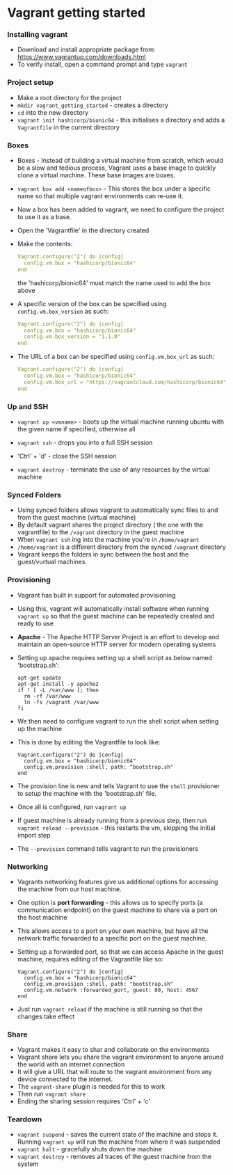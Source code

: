# Vagrant getting started

### Installing vagrant

- Download and install appropriate package from:
  https://www.vagrantup.com/downloads.html
- To verify install, open a command prompt and type `vagrant`

### Project setup

- Make a root directory for the project
- `mkdir vagrant_getting_started` - creates a directory
- `cd` into the new directory
- `vagrant init hashicorp/bionic64` - this initialises a directory and adds a `Vagrantfile` in the current directory

### Boxes

- Boxes - Instead of building a virtual machine from scratch, which would be a slow and tedious process, Vagrant uses a base image to quickly clone a virtual machine. These base images are boxes.

- `vagrant box add <nameofbox>` - This stores the box under a specific name so that multiple vagrant environments can re-use it.

- Now a box has been added to vagrant, we need to configure the project to use it as a base.

- Open the 'Vagrantfile' in the directory created

- Make the contents:

  ```yaml
  Vagrant.configure("2") do |config|
    config.vm.box = "hashicorp/bionic64"
  end
  ```

  the 'hashicorp/bionic64' must match the name used to add the box above

- A specific version of the box can be specified using `config.vm.box_version` as such:

  ```yaml
  Vagrant.configure("2") do |config|
    config.vm.box = "hashicorp/bionic64"
    config.vm.box_version = "1.1.0"
  end
  ```

- The URL of a box can be specified using `config.vm.box_url` as such:

  ```yaml
  Vagrant.configure("2") do |config|
    config.vm.box = "hashicorp/bionic64"
    config.vm.box_url = "https://vagrantcloud.com/hashicorp/bionic64"
  end
  ```

### Up and SSH

- `vagrant up <vmname>` - boots up the virtual machine running ubuntu with the given name if specified, otherwise all
- `vagrant ssh` - drops you into a full SSH session

- 'Ctrl' + 'd' - close the SSH session
- `vagrant destroy` - terminate the use of any resources by the virtual machine

### Synced Folders

- Using synced folders allows vagrant to automatically sync files to and from the guest machine (virtual machine)
- By default vagrant shares the project directory ( the one with the vagrantfile) to the `/vagrant` directory in the guest machine
- When `vagrant ssh` ing into the machine you're in `/home/vagrant`
- `/home/vagrant` is a different directory from the synced `/vagrant` directory
- Vagrant keeps the folders in sync between the host and the guest/vurtual machines.

### Provisioning

- Vagrant has built in support for automated provisioning

- Using this, vagrant will automatically install software when running `vagrant up` so that the guest machine can be repeatedly created and ready to use

- **Apache** - The Apache HTTP Server Project is an effort to develop and maintain an open-source HTTP server for modern operating systems

- Setting up apache requires setting up a shell script as below named 'bootstrap.sh':

  ```
  apt-get update
  apt-get install -y apache2
  if ! [ -L /var/www ]; then
    rm -rf /var/www
    ln -fs /vagrant /var/www
  fi
  ```

- We then need to configure vagrant to run the shell script when setting up the machine

- This is done by editing the Vagrantfile to look like:

  ```
  Vagrant.configure("2") do |config|
    config.vm.box = "hashicorp/bionic64"
    config.vm.provision :shell, path: "bootstrap.sh"
  end
  ```

- The provision line is new and tells Vagrant to use the `shell` provisioner to setup the machine with the 'bootstrap.sh' file.

- Once all is configured, run `vagrant up` 

- If guest machine is already running from a previous step, then run `vagrant reload --provision` - this restarts the vm, skipping the initial import step

- The `--provision` command tells vagrant to run the provisioners

### Networking

- Vagrants networking features give us additional options for accessing the machine from our host machine.

- One option is **port forwarding** - this allows us to specify ports (a communication endpoint) on the guest machine to share via a port on the host machine

- This allows access to a port on your own machine, but have all the network traffic forwarded to a specific port on the guest machine.

- Setting up a forwarded port, so that we can access Apache in the guest machine, requires editing of the Vagrantfile like so:

  ```
  Vagrant.configure("2") do |config|
    config.vm.box = "hashicorp/bionic64"
    config.vm.provision :shell, path: "bootstrap.sh"
    config.vm.network :forwarded_port, guest: 80, host: 4567
  end
  ```

- Just run `vagrant reload` if the machine is still running so that the changes take effect

### Share

- Vagrant makes it easy to shar and collaborate on the environments
- Vagrant share lets you share the vagrant environment to anyone around the world with an internet connection
- It will give a URL that will route to the vagrant environment from any device connected to the internet.
- The `vagrant-share` plugin is needed for this to work
- Then run `vagrant share`
- Ending the sharing session requires 'Ctrl' + 'c'

### Teardown

- `vagrant suspend` - saves the current state of the machine and stops it. Running `vagrant up` will run the machine from where it was suspended
- `vagrant halt` - gracefully shuts down the machine
- `vagrant destroy` - removes all traces of the guest machine from the system



